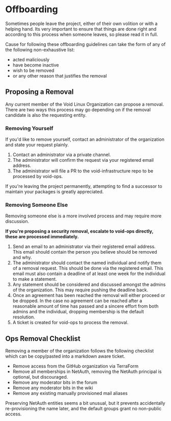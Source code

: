 # Offboarding

Sometimes people leave the project, either of their own volition or
with a helping hand.  Its very important to ensure that things are
done right and according to this process when someone leaves, so
please read it in full.

Cause for following these offboarding guidelines can take the form of
any of the following non-exhaustive list:

  * acted maliciously
  * have become inactive
  * wish to be removed
  * or any other reason that justifies the removal

## Proposing a Removal

Any current member of the Void Linux Organization can propose a
removal.  There are two ways this process may go depending on if the
removal candidate is also the requesting entity.

### Removing Yourself

If you'd like to remove yourself, contact an administrator of the
organization and state your request plainly.

  1. Contact an administrator via a private channel.
  2. The administrator will confirm the request via your registered
     email address.
  3. The administrator will file a PR to the void-infrastructure repo
     to be processed by void-ops.

If you're leaving the project permanently, attempting to find a
successor to maintain your packages is greatly appreciated.

### Removing Someone Else

Removing someone else is a more involved process and may require more
discussion.

**If you're proposing a security removal, escalate to void-ops
directly, these are processed immediately.**

  1. Send an email to an administrator via their registered email
     address.  This email should contain the person you believe should
     be removed and why.
  2. The administrator should contact the named individual and notify
     them of a removal request.  This should be done via the
     registered email.  This email must also contain a deadline of at
     least one week for the individual to make a statement.
  3. Any statement should be considered and discussed amongst the
     admins of the organization.  This may require pushing the
     deadline back.
  4. Once an agreement has been reached the removal will either
     proceed or be dropped.  In the case no agreement can be reached
     after a reasonable amount of time has passed and a sincere effort
     from both admins and the individual, dropping membership is the
     default resolution.
  5. A ticket is created for void-ops to process the removal.

## Ops Removal Checklist

Removing a member of the organization follows the following checklist
which can be copy/pasted into a markdown aware ticket.

  * Remove access from the GitHub organization via TerraForm
  * Remove all memberships in NetAuth, removing the NetAuth principal
    is optional, but discouraged.
  * Remove any moderator bits in the forum
  * Remove any moderator bits in the wiki
  * Remove any existing manually provisioned mail aliases

Preserving NetAuth entities seems a bit unusual, but it prevents
accidentally re-provisioning the name later, and the default groups
grant no non-public access.
